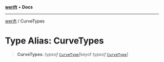 [**werift**](../README.md) • **Docs**

***

[werift](../globals.md) / CurveTypes

# Type Alias: CurveTypes

> **CurveTypes**: *typeof* [`CurveType`](../variables/CurveType.md)\[keyof *typeof* [`CurveType`](../variables/CurveType.md)\]
